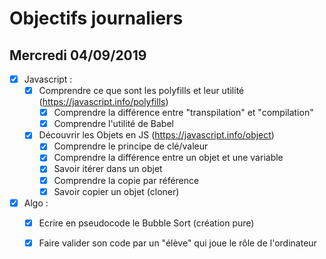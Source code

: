 # Objectifs journaliers

## Mercredi 04/09/2019


* [X] Javascript :
  * [X] Comprendre ce que sont les polyfills et leur utilité (https://javascript.info/polyfills)
    * [X] Comprendre la différence entre "transpilation" et "compilation"
    * [X] Comprendre l'utilité de Babel
  * [X] Découvrir les Objets en JS (https://javascript.info/object)
    * [X] Comprendre le principe de clé/valeur
    * [X] Comprendre la différence entre un objet et une variable
    * [X] Savoir itérer dans un objet
    * [X] Comprendre la copie par référence
    * [X] Savoir copier un objet (cloner)

* [X] Algo : 
  * [X] Ecrire en pseudocode le Bubble Sort (création pure)
  * [X] Faire valider son code par un "élève" qui joue le rôle de l'ordinateur


